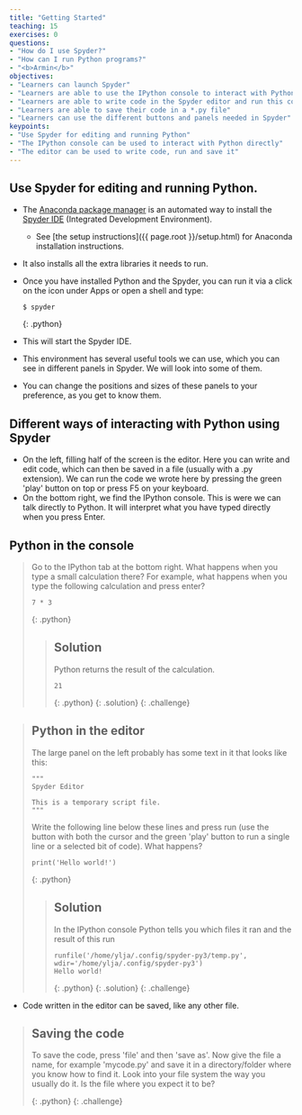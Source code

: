 ```yaml
---
title: "Getting Started"
teaching: 15
exercises: 0
questions:
- "How do I use Spyder?"
- "How can I run Python programs?"
- "<b>Armin</b>"
objectives:
- "Learners can launch Spyder"
- "Learners are able to use the IPython console to interact with Python"
- "Learners are able to write code in the Spyder editor and run this code"
- "Learners are able to save their code in a *.py file"
- "Learners can use the different buttons and panels needed in Spyder"
keypoints:
- "Use Spyder for editing and running Python"
- "The IPython console can be used to interact with Python directly"
- "The editor can be used to write code, run and save it"
---
```


## Use Spyder for editing and running Python.

*   The [Anaconda package manager][anaconda] is an automated way to install the [Spyder IDE][spyder] (Integrated Development Environment).
    *   See [the setup instructions]({{ page.root }}/setup.html) for Anaconda installation instructions.
*   It also installs all the extra libraries it needs to run.
*   Once you have installed Python and the Spyder, you can run it via a click on the icon under Apps or open a shell and type:
    ~~~
    $ spyder
    ~~~
    {: .python}

*   This will start the Spyder IDE.
*   This environment has several useful tools we can use, which you can see in different panels in Spyder. We will look into some of them.
* You can change the positions and sizes of these panels to your preference, as you get to know them.

## Different ways of interacting with Python using Spyder

*   On the left, filling half of the screen is the editor. Here you can write and edit code, which can then be saved in a file (usually with a .py extension). We can run the code we wrote here by pressing the green 'play' button on top or press F5 on your keyboard.
*   On the bottom right, we find the IPython console. This is were we can talk directly to Python. It will interpret what you have typed directly when you press Enter.

## Python in the console

> Go to the IPython tab at the bottom right. What happens when you type a small calculation there?
> For example, what happens when you type the following calculation and press enter?
> ~~~
> 7 * 3
> ~~~
> {: .python}
>
> > ## Solution
> >
> > Python returns the result of the calculation.
> > ~~~
> > 21
> > ~~~
> > {: .python}
> {: .solution}
{: .challenge}

> ## Python in the editor
>
> The large panel on the left probably has some text in it that looks like this:
> ~~~
> """
> Spyder Editor
>
> This is a temporary script file.
> """
>~~~
> Write the following line below these lines and press run (use the button with both the cursor and the green 'play' button to run a single line or a selected bit of code). 
> What happens?
>
> ~~~
> print('Hello world!')
> ~~~
> {: .python}
>
> > ## Solution
> >
> > In the IPython console  Python tells you which files it ran and the result of this run
> > ~~~
> > runfile('/home/ylja/.config/spyder-py3/temp.py', wdir='/home/ylja/.config/spyder-py3')
> > Hello world!
> > ~~~
> > {: .python}
> {: .solution}
{: .challenge}

* Code written in the editor can be saved, like any other file.

> ## Saving the code
>
> To save the code, press 'file' and then 'save as'. Now give the file a name, for example 'mycode.py' and save it in a directory/folder where you know how to find it.
> Look into your file system the way you usually do it. Is the file where you expect it to be?
>
> {: .python}
{: .challenge}



[anaconda]: https://docs.anaconda.com/anaconda/install/
[spyder]: https://www.spyder-ide.org/
